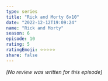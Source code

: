 ```yaml
---
type: series
title: "Rick and Morty 6x10"
date: "2022-12-12T19:09:24"
name: "Rick and Morty"
season: 6
episode: 10
rating: 5
ratingEmoji: ⭐️⭐️⭐️⭐️⭐️
share: false
---
```


_[No review was written for this episode]_
